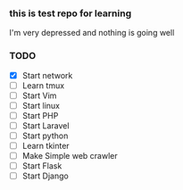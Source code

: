 ### this is test repo for learning 

I'm very depressed and nothing is going well


### TODO

- [x] Start network
- [ ] Learn tmux
- [ ] Start Vim
- [ ] Start linux
- [ ] Start PHP
- [ ] Start Laravel
- [ ] Start python
- [ ] Learn tkinter
- [ ] Make Simple web crawler
- [ ] Start Flask
- [ ] Start Django
